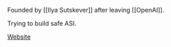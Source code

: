Founded by [[Ilya Sutskever]] after leaving [[OpenAI]].

Trying to build safe ASI.

[Website](https://ssi.inc/)
